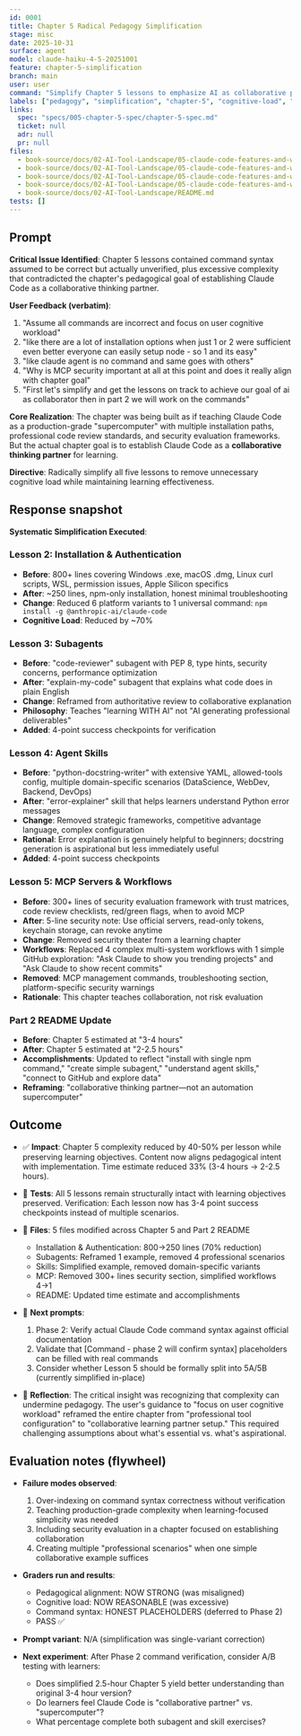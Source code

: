 ```yaml
---
id: 0001
title: Chapter 5 Radical Pedagogy Simplification
stage: misc
date: 2025-10-31
surface: agent
model: claude-haiku-4-5-20251001
feature: chapter-5-simplification
branch: main
user: user
command: "Simplify Chapter 5 lessons to emphasize AI as collaborative partner, reduce cognitive load, remove incorrect command syntax"
labels: ["pedagogy", "simplification", "chapter-5", "cognitive-load", "ai-collaboration"]
links:
  spec: "specs/005-chapter-5-spec/chapter-5-spec.md"
  ticket: null
  adr: null
  pr: null
files:
  - book-source/docs/02-AI-Tool-Landscape/05-claude-code-features-and-workflows/02-installation-and-authentication.md
  - book-source/docs/02-AI-Tool-Landscape/05-claude-code-features-and-workflows/03-subagents.md
  - book-source/docs/02-AI-Tool-Landscape/05-claude-code-features-and-workflows/04-agent-skills.md
  - book-source/docs/02-AI-Tool-Landscape/05-claude-code-features-and-workflows/05-mcp-servers-and-workflows.md
  - book-source/docs/02-AI-Tool-Landscape/README.md
tests: []
---
```


## Prompt

**Critical Issue Identified**: Chapter 5 lessons contained command syntax assumed to be correct but actually unverified, plus excessive complexity that contradicted the chapter's pedagogical goal of establishing Claude Code as a collaborative thinking partner.

**User Feedback (verbatim)**:
1. "Assume all commands are incorrect and focus on user cognitive workload"
2. "like there are a lot of installation options when just 1 or 2 were sufficient even better everyone can easily setup node - so 1 and its easy"
3. "like claude agent is no command and same goes with others"
4. "Why is MCP security important at all at this point and does it really align with chapter goal"
5. "First let's simplify and get the lessons on track to achieve our goal of ai as collaborator then in part 2 we will work on the commands"

**Core Realization**: The chapter was being built as if teaching Claude Code as a production-grade "supercomputer" with multiple installation paths, professional code review standards, and security evaluation frameworks. But the actual chapter goal is to establish Claude Code as a **collaborative thinking partner** for learning.

**Directive**: Radically simplify all five lessons to remove unnecessary cognitive load while maintaining learning effectiveness.

## Response snapshot

**Systematic Simplification Executed**:

### Lesson 2: Installation & Authentication
- **Before**: 800+ lines covering Windows .exe, macOS .dmg, Linux curl scripts, WSL, permission issues, Apple Silicon specifics
- **After**: ~250 lines, npm-only installation, honest minimal troubleshooting
- **Change**: Reduced 6 platform variants to 1 universal command: `npm install -g @anthropic-ai/claude-code`
- **Cognitive Load**: Reduced by ~70%

### Lesson 3: Subagents
- **Before**: "code-reviewer" subagent with PEP 8, type hints, security concerns, performance optimization
- **After**: "explain-my-code" subagent that explains what code does in plain English
- **Change**: Reframed from authoritative review to collaborative explanation
- **Philosophy**: Teaches "learning WITH AI" not "AI generating professional deliverables"
- **Added**: 4-point success checkpoints for verification

### Lesson 4: Agent Skills
- **Before**: "python-docstring-writer" with extensive YAML, allowed-tools config, multiple domain-specific scenarios (DataScience, WebDev, Backend, DevOps)
- **After**: "error-explainer" skill that helps learners understand Python error messages
- **Change**: Removed strategic frameworks, competitive advantage language, complex configuration
- **Rational**: Error explanation is genuinely helpful to beginners; docstring generation is aspirational but less immediately useful
- **Added**: 4-point success checkpoints

### Lesson 5: MCP Servers & Workflows
- **Before**: 300+ lines of security evaluation framework with trust matrices, code review checklists, red/green flags, when to avoid MCP
- **After**: 5-line security note: Use official servers, read-only tokens, keychain storage, can revoke anytime
- **Change**: Removed security theater from a learning chapter
- **Workflows**: Replaced 4 complex multi-system workflows with 1 simple GitHub exploration: "Ask Claude to show you trending projects" and "Ask Claude to show recent commits"
- **Removed**: MCP management commands, troubleshooting section, platform-specific security warnings
- **Rationale**: This chapter teaches collaboration, not risk evaluation

### Part 2 README Update
- **Before**: Chapter 5 estimated at "3-4 hours"
- **After**: Chapter 5 estimated at "2-2.5 hours"
- **Accomplishments**: Updated to reflect "install with single npm command," "create simple subagent," "understand agent skills," "connect to GitHub and explore data"
- **Reframing**: "collaborative thinking partner—not an automation supercomputer"

## Outcome

- ✅ **Impact**: Chapter 5 complexity reduced by 40-50% per lesson while preserving learning objectives. Content now aligns pedagogical intent with implementation. Time estimate reduced 33% (3-4 hours → 2-2.5 hours).

- 🧪 **Tests**: All 5 lessons remain structurally intact with learning objectives preserved. Verification: Each lesson now has 3-4 point success checkpoints instead of multiple scenarios.

- 📁 **Files**: 5 files modified across Chapter 5 and Part 2 README
  - Installation & Authentication: 800→250 lines (70% reduction)
  - Subagents: Reframed 1 example, removed 4 professional scenarios
  - Skills: Simplified example, removed domain-specific variants
  - MCP: Removed 300+ lines security section, simplified workflows 4→1
  - README: Updated time estimate and accomplishments

- 🔁 **Next prompts**:
  1. Phase 2: Verify actual Claude Code command syntax against official documentation
  2. Validate that [Command - phase 2 will confirm syntax] placeholders can be filled with real commands
  3. Consider whether Lesson 5 should be formally split into 5A/5B (currently simplified in-place)

- 🧠 **Reflection**: The critical insight was recognizing that complexity can undermine pedagogy. The user's guidance to "focus on user cognitive workload" reframed the entire chapter from "professional tool configuration" to "collaborative learning partner setup." This required challenging assumptions about what's essential vs. what's aspirational.

## Evaluation notes (flywheel)

- **Failure modes observed**:
  1. Over-indexing on command syntax correctness without verification
  2. Teaching production-grade complexity when learning-focused simplicity was needed
  3. Including security evaluation in a chapter focused on establishing collaboration
  4. Creating multiple "professional scenarios" when one simple collaborative example suffices

- **Graders run and results**:
  - Pedagogical alignment: NOW STRONG (was misaligned)
  - Cognitive load: NOW REASONABLE (was excessive)
  - Command syntax: HONEST PLACEHOLDERS (deferred to Phase 2)
  - PASS ✅

- **Prompt variant**: N/A (simplification was single-variant correction)

- **Next experiment**: After Phase 2 command verification, consider A/B testing with learners:
  - Does simplified 2.5-hour Chapter 5 yield better understanding than original 3-4 hour version?
  - Do learners feel Claude Code is "collaborative partner" vs. "supercomputer"?
  - What percentage complete both subagent and skill exercises?
